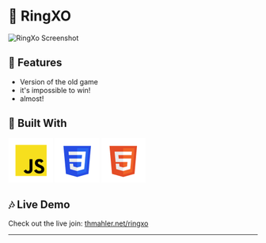 # :ring: RingXO

![RingXo Screenshot](img/tic.avif)

## :sunflower: Features

- Version of the old game
- it's impossible to win!
- almost!


## :toolbox: Built With

![Javascript](img/javascript.png)
![CSS](img/css.png)
![Html](img/html.png)


## :notes: Live Demo

Check out the live join: [thmahler.net/ringxo](thmahler.net/games/ringxo)

---